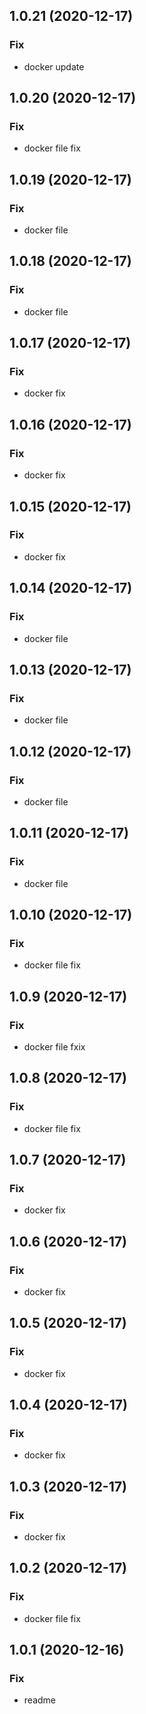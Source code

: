 ## 1.0.21 (2020-12-17)

### Fix

- docker update

## 1.0.20 (2020-12-17)

### Fix

- docker file fix

## 1.0.19 (2020-12-17)

### Fix

- docker file

## 1.0.18 (2020-12-17)

### Fix

- docker file

## 1.0.17 (2020-12-17)

### Fix

- docker fix

## 1.0.16 (2020-12-17)

### Fix

- docker fix

## 1.0.15 (2020-12-17)

### Fix

- docker fix

## 1.0.14 (2020-12-17)

### Fix

- docker file

## 1.0.13 (2020-12-17)

### Fix

- docker file

## 1.0.12 (2020-12-17)

### Fix

- docker file

## 1.0.11 (2020-12-17)

### Fix

- docker file

## 1.0.10 (2020-12-17)

### Fix

- docker file fix

## 1.0.9 (2020-12-17)

### Fix

- docker file fxix

## 1.0.8 (2020-12-17)

### Fix

- docker file fix

## 1.0.7 (2020-12-17)

### Fix

- docker fix

## 1.0.6 (2020-12-17)

### Fix

- docker fix

## 1.0.5 (2020-12-17)

### Fix

- docker fix

## 1.0.4 (2020-12-17)

### Fix

- docker fix

## 1.0.3 (2020-12-17)

### Fix

- docker fix

## 1.0.2 (2020-12-17)

### Fix

- docker file fix

## 1.0.1 (2020-12-16)

### Fix

- readme
